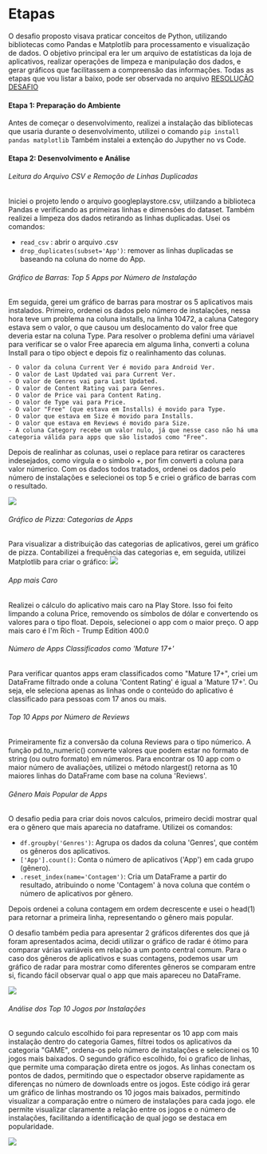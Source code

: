 # Etapas 
 O desafio proposto visava praticar conceitos de Python, utilizando bibliotecas como Pandas e Matplotlib para processamento e visualização de dados. O objetivo principal era ler um arquivo de estatísticas da loja de aplicativos, realizar operações de limpeza e manipulação dos dados, e gerar gráficos que facilitassem a compreensão das informações. Todas as etapas que vou listar a baixo, pode ser observada no arquivo [RESOLUÇÃO DESAFIO](./desafio2.ipynb)

 #### Etapa 1: Preparação do Ambiente
Antes de começar o desenvolvimento, realizei a instalação das bibliotecas que usaria durante o desenvolvimento, utilizei o comando ``pip install pandas matplotlib``
Também instalei a extenção do Jupyther no vs Code. 

#### Etapa 2: Desenvolvimento e Análise

###### Leitura do Arquivo CSV e Remoção de Linhas Duplicadas
Iniciei o projeto lendo o arquivo googleplaystore.csv, utiilzando a biblioteca Pandas e verificando as primeiras linhas e dimensões do dataset. Também realizei a limpeza dos dados retirando as linhas duplicadas. Usei os comandos: 
- ``read_csv`` : abrir o arquivo .csv
- ``drop_duplicates(subset='App')``: remover as linhas duplicadas se baseando na coluna do nome do App. 

###### Gráfico de Barras: Top 5 Apps por Número de Instalação
Em seguida, gerei um gráfico de barras para mostrar os 5 aplicativos mais instalados. Primeiro, ordenei os dados pelo número de instalações, nessa hora teve um problema na coluna installs, na linha 10472, a caluna Category estava sem o valor, o que causou um deslocamento do valor free que deveria estar na coluna Type. 
Para resolver o problema defini uma váriavel para verificar se o valor Free aparecia em alguma linha, converti a coluna Install para o tipo object e depois fiz o realinhamento das colunas. 

    - O valor da coluna Current Ver é movido para Android Ver.
    - O valor de Last Updated vai para Current Ver.
    - O valor de Genres vai para Last Updated.
    - O valor de Content Rating vai para Genres.
    - O valor de Price vai para Content Rating.
    - O valor de Type vai para Price.
    - O valor "Free" (que estava em Installs) é movido para Type.
    - O valor que estava em Size é movido para Installs.
    - O valor que estava em Reviews é movido para Size.
    - A coluna Category recebe um valor nulo, já que nesse caso não há uma categoria válida para apps que são listados como "Free".

Depois de realinhar as colunas, usei o replace para retirar os caracteres indesejados, como virgula e o simbolo +, por fim converti a coluna para valor númerico. 
Com os dados todos tratados, ordenei os dados pelo número de instalações e selecionei os top 5 e criei o gráfico de barras com o resultado.

![](/Sprint_3/evidencias/top-5-app.png)

###### Gráfico de Pizza: Categorias de Apps
Para visualizar a distribuição das categorias de aplicativos, gerei um gráfico de pizza. Contabilizei a frequência das categorias e, em seguida, utilizei Matplotlib para criar o gráfico:
![](/Sprint_3/evidencias/categoria-app.png)

###### App mais Caro
Realizei o cálculo do aplicativo mais caro na Play Store. Isso foi feito limpando a coluna Price, removendo os símbolos de dólar e convertendo os valores para o tipo float. Depois, selecionei o app com o maior preço. 
O app mais caro é I'm Rich - Trump Edition  400.0

###### Número de Apps Classificados como 'Mature 17+'
Para verificar quantos apps eram classificados como "Mature 17+", criei um DataFrame filtrado onde a coluna 'Content Rating' é igual a 'Mature 17+'. Ou seja, ele seleciona apenas as linhas onde o conteúdo do aplicativo é classificado para pessoas com 17 anos ou mais.

###### Top 10 Apps por Número de Reviews
Primeiramente fiz a conversão da coluna Reviews para o tipo númerico. A função pd.to_numeric() converte valores que podem estar no formato de string (ou outro formato) em números.
Para encontrar os 10 app com o maior número de avaliações, utilizei o método nlargest() retorna as 10 maiores linhas do DataFrame com base na coluna 'Reviews'. 

###### Gênero Mais Popular de Apps
O desafio pedia para criar dois novos calculos, primeiro decidi mostrar qual era o gênero que mais aparecia no dataframe. Utilizei os comandos:  
- ``df.groupby('Genres')``: Agrupa os dados da coluna 'Genres', que contém os gêneros dos aplicativos.
- ``['App'].count()``: Conta o número de aplicativos ('App') em cada grupo (gênero).
- ``.reset_index(name='Contagem')``: Cria um DataFrame a partir do resultado, atribuindo o nome 'Contagem' à nova coluna que contém o número de aplicativos por gênero.

Depois ordenei a coluna contagem em ordem decrescente e usei o head(1) para retornar a primeira linha, representando o gênero mais popular. 

O desafio também pedia para apresentar 2 gráficos diferentes dos que já foram apresentados acima, decidi utilizar o gráfico de radar é ótimo para comparar várias variáveis em relação a um ponto central comum. Para o caso dos gêneros de aplicativos e suas contagens, podemos usar um gráfico de radar para mostrar como diferentes gêneros se comparam entre si, ficando fácil observar qual o app que mais apareceu no DataFrame. 

![](/Sprint_3/evidencias/app-genero.png)

###### Análise dos Top 10 Jogos por Instalações
O segundo calculo escolhido foi para representar os 10 app com mais instalação dentro do categoria Games, filtrei todos os aplicativos da categoria "GAME", ordena-os pelo número de instalações e selecionei os 10 jogos mais baixados.
O segundo gráfico escolhido, foi o grafico de linhas, que permite uma comparação direta entre os jogos. As linhas conectam os pontos de dados, permitindo que o espectador observe rapidamente as diferenças no número de downloads entre os jogos.
Este código irá gerar um gráfico de linhas mostrando os 10 jogos mais baixados, permitindo visualizar a comparação entre o número de instalações para cada jogo.  ele permite visualizar claramente a relação entre os jogos e o número de instalações, facilitando a identificação de qual jogo se destaca em popularidade.

![](/Sprint_3/evidencias/top-games.png)